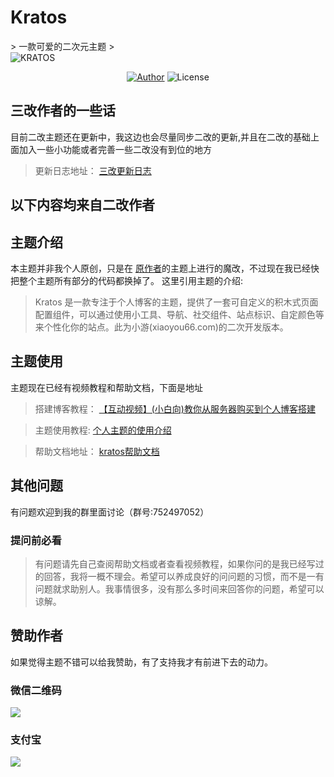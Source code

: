 <h1>Kratos</h1>
> 一款可爱的二次元主题
> 
<br/>

<img src="https://xiaoyou66.com/wp-content/uploads/2019/10/20191013113909.png" alt="KRATOS"/>

<p align="center">
<a href="https://xiaoyou66.com"><img alt="Author" src="https://img.shields.io/badge/Author-xiaoyou-red.svg?style=flat-square"/></a>
<img alt="License" src="https://img.shields.io/github/license/xb2016/kratos-pjax.svg?style=flat-square"/>
</p>

## 三改作者的一些话
目前二改主题还在更新中，我这边也会尽量同步二改的更新,并且在二改的基础上面加入一些小功能或者完善一些二改没有到位的地方

> 更新日志地址：
> [三改更新日志](https://www.ventus.work/changelog)

## 以下内容均来自二改作者
## 主题介绍
本主题并非我个人原创，只是在  [原作者](https://github.com/xb2016/kratos-pjax)的主题上进行的魔改，不过现在我已经快把整个主题所有部分的代码都换掉了。
这里引用主题的介绍:
> Kratos 是一款专注于个人博客的主题，提供了一套可自定义的积木式页面配置组件，可以通过使用小工具、导航、社交组件、站点标识、自定颜色等来个性化你的站点。此为小游(xiaoyou66.com)的二次开发版本。

## 主题使用
主题现在已经有视频教程和帮助文档，下面是地址
> 搭建博客教程：
[【互动视频】(小白向)教你从服务器购买到个人博客搭建](https://www.bilibili.com/video/av67033126)

> 主题使用教程:
> [个人主题的使用介绍](https://www.bilibili.com/video/av69975328)

> 帮助文档地址：
> [kratos帮助文档](http://help.xiaoyou66.com/)

## 其他问题
有问题欢迎到我的群里面讨论（群号:752497052）
### 提问前必看
> 有问题请先自己查阅帮助文档或者查看视频教程，如果你问的是我已经写过的回答，我将一概不理会。希望可以养成良好的问问题的习惯，而不是一有问题就求助别人。我事情很多，没有那么多时间来回答你的问题，希望可以谅解。
## 赞助作者
如果觉得主题不错可以给我赞助，有了支持我才有前进下去的动力。
###  微信二维码
![](https://xiaoyou66.com/wp-content/uploads/2019/03/mm_facetoface_collect_qrcode_1553935372531.png)
### 支付宝
![](https://xiaoyou66.com/wp-content/uploads/2019/03/1553935348345.png)










